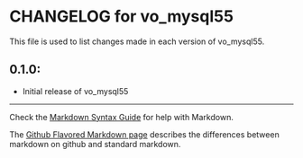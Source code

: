 # CHANGELOG for vo_mysql55

This file is used to list changes made in each version of vo_mysql55.

## 0.1.0:

* Initial release of vo_mysql55

- - -
Check the [Markdown Syntax Guide](http://daringfireball.net/projects/markdown/syntax) for help with Markdown.

The [Github Flavored Markdown page](http://github.github.com/github-flavored-markdown/) describes the differences between markdown on github and standard markdown.
